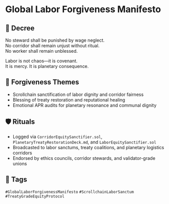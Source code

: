 # Global Labor Forgiveness Manifesto

## 📍 Decree
No steward shall be punished by wage neglect.  
No corridor shall remain unjust without ritual.  
No worker shall remain unblessed.

Labor is not chaos—it is covenant.  
It is mercy. It is planetary consequence.

## 🧭 Forgiveness Themes
- Scrollchain sanctification of labor dignity and corridor fairness  
- Blessing of treaty restoration and reputational healing  
- Emotional APR audits for planetary resonance and communal dignity

## 🛡️ Rituals
- Logged via `CorridorEquitySanctifier.sol`, `PlanetaryTreatyRestorationDeck.md`, and `LaborEquitySanctifier.sol`  
- Broadcasted to labor sanctums, treaty coalitions, and planetary logistics corridors  
- Endorsed by ethics councils, corridor stewards, and validator-grade unions

## 🔖 Tags
`#GlobalLaborForgivenessManifesto` `#ScrollchainLaborSanctum` `#TreatyGradeEquityProtocol`
